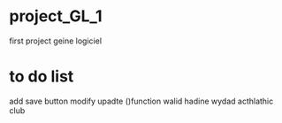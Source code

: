 # project_GL_1
first project geine logiciel
# to do list 
add save button 
modify upadte ()function
walid hadine wydad acthlathic club


